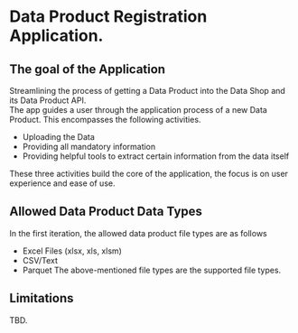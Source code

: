 # Data Product Registration Application.

## The goal of the Application 

Streamlining the process of getting a Data Product into the Data Shop and its Data Product API.  
The app guides a user through the application process of a new Data Product. This encompasses the following activities.
- Uploading the Data 
- Providing all mandatory information 
- Providing helpful tools to extract certain information from the data itself

These three activities build the core of the application, the focus is on user experience and ease of use.  



## Allowed Data Product Data Types 

In the first iteration, the allowed data product file types are as follows

- Excel Files (xlsx, xls, xlsm)
- CSV/Text  
- Parquet The above-mentioned file types are the supported file types.  



## Limitations 
TBD.




